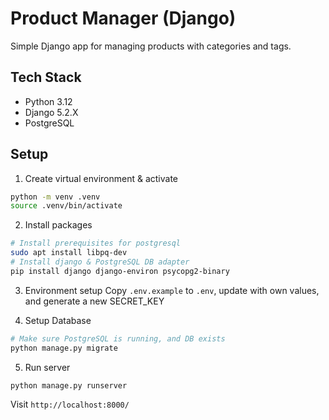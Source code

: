 # Product Manager (Django)
Simple Django app for managing products with categories and tags.

## Tech Stack
- Python 3.12
- Django 5.2.X
- PostgreSQL

## Setup
1. Create virtual environment & activate
```sh
python -m venv .venv
source .venv/bin/activate
```
2. Install packages
```sh
# Install prerequisites for postgresql
sudo apt install libpq-dev
# Install django & PostgreSQL DB adapter
pip install django django-environ psycopg2-binary
```

3. Environment setup
Copy `.env.example` to `.env`, update with own values, and generate a new SECRET_KEY

4. Setup Database
```sh
# Make sure PostgreSQL is running, and DB exists
python manage.py migrate
```

5. Run server
```sh
python manage.py runserver
```
Visit `http://localhost:8000/`

